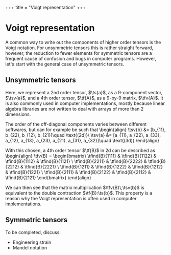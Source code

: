 +++
title = "Voigt representation"
+++
# Voigt representation
A common way to write out the components of higher order tensors is the Voigt notation. For unsymmetric tensors this is rather straight forward, however, the reduction to fewer elements for symmetric tensors are a frequent cause of confusion and bugs in computer programs. However, let's start with the general case of unsymmetric tensors. 

## Unsymmetric tensors
Here, we represent a 2nd order tensor, $\ts{a}$, as a 9-component vector, $\tsv{a}$, and a 4th order tensor, $\tf{A}$, as a 9-by-9 matrix, $\tfv{A}$. It is also commonly used in computer implementations, mostly because linear algebra libraries are not written to deal with arrays of more than 2 dimensions.

The order of the off-diagonal components varies between different softwares, but can for example be such that
\begin{align}
\tsv{b} &= [b_{11}, b_{22}, b_{12}, b_{21}]\quad \text{(2d)}\\
\tsv{a} &= [a_{11}, a_{22}, a_{33}, a_{12}, a_{13}, a_{23}, a_{21}, a_{31}, a_{32}]\quad \text{(3d)}
\end{align}

With this chosen, a 4th order tensor $\tf{B}$ in 2d can be described as
\begin{align}
\tfv{B} = \begin{bmatrix}
\tfind{B}{1111} & \tfind{B}{1122} & \tfind{B}{1112} & \tfind{B}{1121} \\
\tfind{B}{2211} & \tfind{B}{2222} & \tfind{B}{2212} & \tfind{B}{2221} \\
\tfind{B}{1211} & \tfind{B}{1222} & \tfind{B}{1212} & \tfind{B}{1221} \\
\tfind{B}{2111} & \tfind{B}{2122} & \tfind{B}{2112} & \tfind{B}{2121}
\end{bmatrix}
\end{align}

We can then see that the matrix multiplication $\tfv{B}\,\tsv{b}$ is equivalent to the double contraction $\tf{B}:\ts{b}$. This property is a reason why the Voigt representation is often used in computer implementations. 

## Symmetric tensors
To be completed, discuss: 
* Engineering strain
* Mandel notation